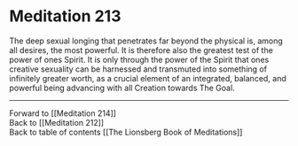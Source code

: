 # Meditation 213

The deep sexual longing that penetrates far beyond the physical is, among all desires, the most powerful. It is therefore also the greatest test of the power of ones Spirit. It is only through the power of the Spirit that ones creative sexuality can be harnessed and transmuted into something of infinitely greater worth, as a crucial element of an integrated, balanced, and powerful being advancing with all Creation towards The Goal. 

___

Forward to [[Meditation 214]]  
Back to [[Meditation 212]]  
Back to table of contents [[The Lionsberg Book of Meditations]]  